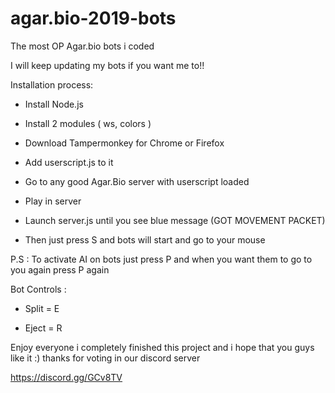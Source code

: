 # agar.bio-2019-bots

The most OP Agar.bio bots i coded

I will keep updating my bots if you want me to!!

Installation process:

- Install Node.js

- Install 2 modules ( ws, colors )

- Download Tampermonkey for Chrome or Firefox

- Add userscript.js to it

- Go to any good Agar.Bio server with userscript loaded

- Play in server

- Launch server.js until you see blue message (GOT MOVEMENT PACKET)

- Then just press S and bots will start and go to your mouse

P.S : To activate AI on bots just press P and when you want them to go to you again press P again

Bot Controls :

- Split = E

- Eject = R

Enjoy everyone i completely finished this project and i hope that you guys like it :) thanks for voting in our discord server

https://discord.gg/GCv8TV
